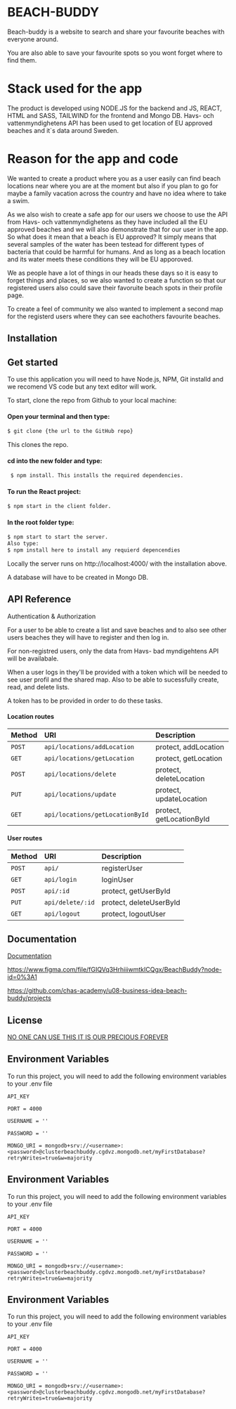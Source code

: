 
#  BEACH-BUDDY 

Beach-buddy is a website to search and share your favourite beaches with everyone around.

You are also able to save your favourite spots so you wont forget where to find them.

#  Stack used for the app

The product is developed using NODE.JS for the backend and JS, REACT, HTML and SASS, TAILWIND for the frontend and Mongo DB. 
Havs- och vattenmyndighetens API has been used to get location of EU approved beaches and it`s data around Sweden.

#  Reason for the app and code

We wanted to create a product where you as a user easily can find beach locations near where you are at the moment but also if you plan to go for maybe a family vacation across the country and have no idea where to take a swim. 

As we also wish to create a safe app for our users we choose to use the API from Havs- och vattenmyndighetens as they have included all the EU approved beaches and we will also demonstrate that for our user in the app. So what does it mean that a beach is EU approved? It simply means that several samples of the water has been testead for different types of bacteria that could be harmful for humans. And as long as a beach location and its water meets these conditions they will be EU apporoved.

We as people have a lot of things in our heads these days so it is easy to forget things and places, so we also wanted to create a function so that our registered users also could save their favoruite beach spots in their profile page. 

To create a feel of community we also wanted to implement a second map for the registerd users where they can see eachothers favourite beaches. 

## Installation

## Get started


To use this application you will need to have Node.js, NPM, Git installd and we recomend VS code but any text editor will work.

To start, clone the repo from Github to your local machine:

 #### Open your terminal and then type:


```bash
$ git clone {the url to the GitHub repo} 
```
This clones the repo.


 #### cd into the new folder and type:

```bash
 $ npm install. This installs the required dependencies.
```
#### To run the React project:
```bash
$ npm start in the client folder.
```

#### In the root folder type:

```bash
$ npm start to start the server. 
Also type:
$ npm install here to install any requierd depencendies
```

Locally the server runs on http://localhost:4000/ with the installation above.

A database will have to be created in Mongo DB.


## API Reference

Authentication & Authorization

For a user to be able to create a list and save beaches and to also see other users beaches they will have to register and then log in.

For non-registred users, only the data from Havs- bad myndigehtens API will be availabale.

When a user logs in they'll be provided with a token which will be needed to see user profil and the shared map. Also to be able to sucessfully create, read, and delete lists. 

A token has to be provided in order to do these tasks.

#### Location routes


| Method | URI     | Description                |
| :-------- | :------- | :------------------------- |
| `POST` | `api/locations/addLocation` |  protect, addLocation |
| `GET` | `api/locations/getLocation` | protect, getLocation|
| `POST` | `api/locations/delete` | protect, deleteLocation |
| `PUT` | `api/locations/update` | protect, updateLocation |
| `GET` | `api/locations/getLocationById` | protect, getLocationById |



#### User routes


| Method | URI     | Description                |
| :-------- | :------- | :------------------------- |
| `POST` | `api/` |  registerUser |
| `GET` | `api/login` | loginUser|
| `POST` | `api/:id` | protect, getUserById |
| `PUT` | `api/delete/:id` | protect, deleteUserById |
| `GET` | `api/logout` | protect, logoutUser |




## Documentation

[Documentation](https://linktodocumentation)

https://www.figma.com/file/fGIQVq3HrhiiiwmtkICQgx/BeachBuddy?node-id=0%3A1

https://github.com/chas-academy/u08-business-idea-beach-buddy/projects


## License

[NO ONE CAN USE THIS IT IS OUR PRECIOUS FOREVER](https://choosealicense.com/licenses/mit/)


## Environment Variables

To run this project, you will need to add the following environment variables to your .env file

`API_KEY`

`PORT = 4000`

`USERNAME = ''`

`PASSWORD = ''`

`MONGO_URI = mongodb+srv://<username>:<password>@clusterbeachbuddy.cgdvz.mongodb.net/myFirstDatabase?retryWrites=true&w=majority`

## Environment Variables

To run this project, you will need to add the following environment variables to your .env file

`API_KEY`

`PORT = 4000`

`USERNAME = ''`

`PASSWORD = ''`

`MONGO_URI = mongodb+srv://<username>:<password>@clusterbeachbuddy.cgdvz.mongodb.net/myFirstDatabase?retryWrites=true&w=majority`

## Environment Variables

To run this project, you will need to add the following environment variables to your .env file

`API_KEY`

`PORT = 4000`

`USERNAME = ''`

`PASSWORD = ''`

`MONGO_URI = mongodb+srv://<username>:<password>@clusterbeachbuddy.cgdvz.mongodb.net/myFirstDatabase?retryWrites=true&w=majority`
